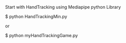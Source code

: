 Start with HandTracking using Mediapipe python Library

$ python HandTrackingMin.py
 
or

$ python myHandTrackingGame.py
 

